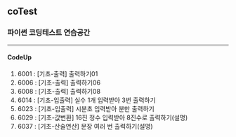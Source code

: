 ## coTest
### 파이썬 코딩테스트 연습공간
***
#### CodeUp
1. 6001 : [기초-출력] 출력하기01
2. 6006 : [기초-출력] 출력하기06
3. 6008 : [기초-출력] 출력하기08
4. 6014 : [기초-입출력] 실수 1개 입력받아 3번 출력하기
5. 6023 : [기초-입출력] 시분초 입력받아 분만 출력하기
6. 6029 : [기초-값변환] 16진 정수 입력받아 8진수로 출력하기(설명)
7. 6037 : [기초-산술연산] 문장 여러 번 출력하기(설명)